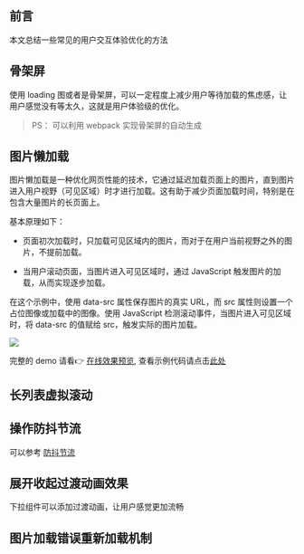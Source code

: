 ## 前言

本文总结一些常见的用户交互体验优化的方法

## 骨架屏

使用 loading 图或者是骨架屏，可以一定程度上减少用户等待加载的焦虑感，让用户感觉没有等太久，这就是用户体验级的优化。

> PS： 可以利用 webpack 实现骨架屏的自动生成

## 图片懒加载

图片懒加载是一种优化网页性能的技术，它通过延迟加载页面上的图片，直到图片进入用户视野（可见区域）时才进行加载。这有助于减少页面加载时间，特别是在包含大量图片的长页面上。

基本原理如下：

- 页面初次加载时，只加载可见区域内的图片，而对于在用户当前视野之外的图片，不提前加载。

- 当用户滚动页面，当图片进入可见区域时，通过 JavaScript 触发图片的加载，从而实现逐步加载。

在这个示例中，使用 data-src 属性保存图片的真实 URL，而 src 属性则设置一个占位图像或加载中的图像。使用 JavaScript 检测滚动事件，当图片进入可见区域时，将 data-src 的值赋给 src，触发实际的图片加载。

![](https://cdn.jsdelivr.net/gh/chenxiaoyao6228/cloudimg@main/2023/lazy-load.gif)

完整的 demo 请看👉 [在线效果预览](https://chenxiaoyao6228.github.io/html-preview/?https://github.com/chenxiaoyao6228/fe-notes/blob/main/性能优化/_demo/lazy-load/index.html), 查看示例代码请点击[此处](./_demo/lazy-load/index.html)

## 长列表虚拟滚动

## 操作防抖节流

可以参考 [防抖节流](https://github.com/chenxiaoyao6228/fe-notes/blob/main/%E4%BB%A3%E7%A0%81%E6%89%8B%E5%86%99%E9%A2%98/%E9%98%B2%E6%8A%96%E8%8A%82%E6%B5%81.md)

## 展开收起过渡动画效果

下拉组件可以添加过渡动画，让用户感觉更加流畅

## 图片加载错误重新加载机制
